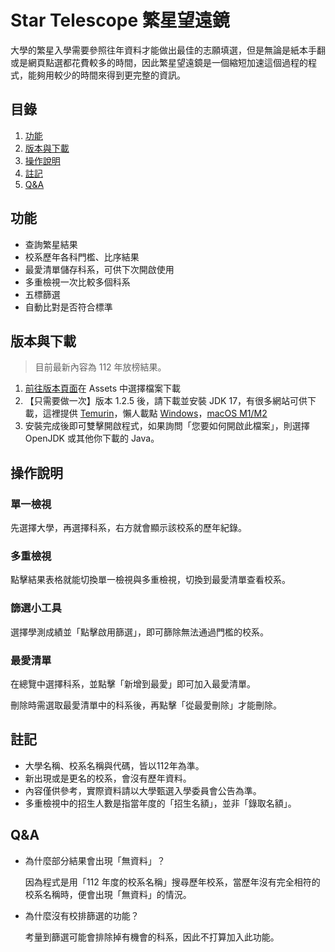 # Star Telescope 繁星望遠鏡

大學的繁星入學需要參照往年資料才能做出最佳的志願填選，但是無論是紙本手翻或是網頁點選都花費較多的時間，因此繁星望遠鏡是一個縮短加速這個過程的程式，能夠用較少的時間來得到更完整的資訊。

## 目錄

1. [功能](https://github.com/NatsuCamellia/Star#功能)
2. [版本與下載](https://github.com/NatsuCamellia/Star#版本與下載)
3. [操作說明](https://github.com/NatsuCamellia/Star#操作說明)
4. [註記](https://github.com/NatsuCamellia/Star#註記)
5. [Q&A](https://github.com/NatsuCamellia/Star#qa)


## 功能
* 查詢繁星結果
* 校系歷年各科門檻、比序結果
* 最愛清單儲存科系，可供下次開啟使用
* 多重檢視一次比較多個科系
* 五標篩選
* 自動比對是否符合標準

## 版本與下載

> 目前最新內容為 112 年放榜結果。

1. [前往版本頁面](https://github.com/NatsuCamellia/Star/releases)在 Assets 中選擇檔案下載
2. 【只需要做一次】版本 1.2.5 後，請下載並安裝 JDK 17，有很多網站可供下載，這裡提供 [Temurin]([https://adoptium.net/temurin/releases/](https://adoptium.net/temurin/releases/?version=17))，懶人載點 [Windows](https://github.com/adoptium/temurin17-binaries/releases/download/jdk-17.0.7%2B7/OpenJDK17U-jdk_x64_windows_hotspot_17.0.7_7.msi)，[macOS M1/M2]()
3. 安裝完成後即可雙擊開啟程式，如果詢問「您要如何開啟此檔案」，則選擇 OpenJDK 或其他你下載的 Java。

## 操作說明

### 單一檢視
先選擇大學，再選擇科系，右方就會顯示該校系的歷年紀錄。

### 多重檢視
點擊結果表格就能切換單一檢視與多重檢視，切換到最愛清單查看校系。

### 篩選小工具
選擇學測成績並「點擊啟用篩選」，即可篩除無法通過門檻的校系。

### 最愛清單
在總覽中選擇科系，並點擊「新增到最愛」即可加入最愛清單。

刪除時需選取最愛清單中的科系後，再點擊「從最愛刪除」才能刪除。

## 註記
* 大學名稱、校系名稱與代碼，皆以112年為準。
* 新出現或是更名的校系，會沒有歷年資料。
* 內容僅供參考，實際資料請以大學甄選入學委員會公告為準。
* 多重檢視中的招生人數是指當年度的「招生名額」，並非「錄取名額」。

## Q&A
- 為什麼部分結果會出現「無資料」？

  因為程式是用「112 年度的校系名稱」搜尋歷年校系，當歷年沒有完全相符的校系名稱時，便會出現「無資料」的情況。

- 為什麼沒有校排篩選的功能？

  考量到篩選可能會排除掉有機會的科系，因此不打算加入此功能。
